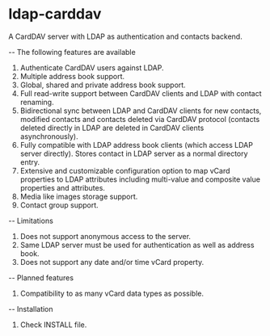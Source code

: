 # ldap-carddav
A CardDAV server with LDAP as authentication and contacts backend.

-- The following features are available
1. Authenticate CardDAV users against LDAP.
2. Multiple address book support.
3. Global, shared and private address book support.
4. Full read-write support between CardDAV clients and LDAP with contact renaming.
5. Bidirectional sync between LDAP and CardDAV clients for new contacts, modified contacts and contacts deleted via CardDAV protocol (contacts deleted directly in LDAP are deleted in CardDAV clients asynchronously).
6. Fully compatible with LDAP address book clients (which access LDAP server directly). Stores contact in LDAP server as a normal directory entry.
7. Extensive and customizable configuration option to map vCard properties to LDAP attributes including multi-value and composite value properties and attributes.
8. Media like images storage support.
9. Contact group support.

-- Limitations
1. Does not support anonymous access to the server.
2. Same LDAP server must be used for authentication as well as address book.
3. Does not support any date and/or time vCard property.

-- Planned features
1. Compatibility to as many vCard data types as possible.

-- Installation
1. Check INSTALL file.
